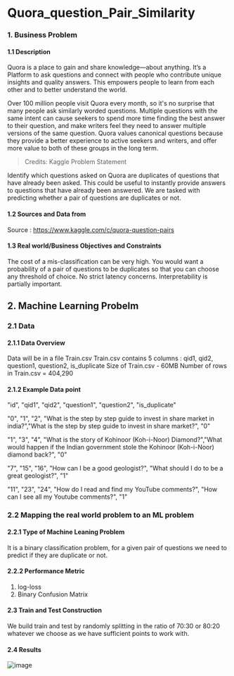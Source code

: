 # Quora_question_Pair_Similarity

### 1. Business Problem
#### 1.1 Description
Quora is a place to gain and share knowledge—about anything. It’s a Platform to ask questions and connect with people who contribute unique insights and quality answers. This empowers people to learn from each other and to better understand the world.

Over 100 million people visit Quora every month, so it's no surprise that many people ask similarly worded questions. Multiple questions with the same intent can cause seekers to spend more time finding the best answer to their question, and make writers feel they need to answer multiple versions of the same question. Quora values canonical questions because they provide a better experience to active seekers and writers, and offer more value to both of these groups in the long term.

> Credits: Kaggle
Problem Statement

Identify which questions asked on Quora are duplicates of questions that have already been asked.
This could be useful to instantly provide answers to questions that have already been answered.
We are tasked with predicting whether a pair of questions are duplicates or not.
#### 1.2 Sources and Data from
Source : https://www.kaggle.com/c/quora-question-pairs

#### 1.3 Real world/Business Objectives and Constraints
The cost of a mis-classification can be very high.
You would want a probability of a pair of questions to be duplicates so that you can choose any threshold of choice.
No strict latency concerns.
Interpretability is partially important.

## 2. Machine Learning Probelm
### 2.1 Data
#### 2.1.1 Data Overview
Data will be in a file Train.csv
Train.csv contains 5 columns : qid1, qid2, question1, question2, is_duplicate
Size of Train.csv - 60MB
Number of rows in Train.csv = 404,290

#### 2.1.2 Example Data point
"id", "qid1", "qid2", "question1", "question2", "is_duplicate"

"0", "1", "2", "What is the step by step guide to invest in share market in india?","What is the step by step guide to invest in share market?", "0"

"1", "3", "4", "What is the story of Kohinoor (Koh-i-Noor) Diamond?","What would happen if the Indian government stole the Kohinoor (Koh-i-Noor) diamond back?", "0"

"7", "15", "16", "How can I be a good geologist?", "What should I do to be a great geologist?", "1"

"11", "23", "24", "How do I read and find my YouTube comments?", "How can I see all my Youtube comments?", "1"

### 2.2 Mapping the real world problem to an ML problem

#### 2.2.1 Type of Machine Leaning Problem
It is a binary classification problem, for a given pair of questions we need to predict if they are duplicate or not.

#### 2.2.2 Performance Metric
1. log-loss
2. Binary Confusion Matrix

#### 2.3 Train and Test Construction

We build train and test by randomly splitting in the ratio of 70:30 or 80:20 whatever we choose as we have sufficient points to work with.

#### 2.4 Results 
![image](https://github.com/AbhishekSinghRwt/Quora_question_Pair_Similarity/assets/132810849/1b14d417-0b39-4e79-bac0-02558c23c6e6)


